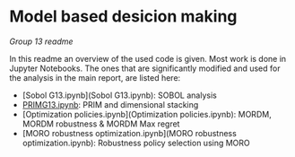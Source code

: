 # Model based desicion making
_Group 13 readme_

In this readme an overview of the used code is given. Most work is done in Jupyter Notebooks. The ones that are significantly modified and used for the analysis in the main report, are listed here:

- [Sobol G13.ipynb](Sobol G13.ipynb): SOBOL analysis
- [PRIMG13.ipynb](PRIMG13.ipynb): PRIM and dimensional stacking
- [Optimization policies.ipynb](Optimization policies.ipynb): MORDM, MORDM robustness & MORDM Max regret
- [MORO robustness optimization.ipynb](MORO robustness optimization.ipynb): Robustness policy selection using MORO